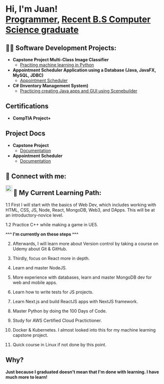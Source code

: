 <h1>Hi, I'm Juan! <br/><a href="https://github.com/Jugarcia15">Programmer</a>, <a href="https://www.linkedin.com/in/jugarcia15/">Recent B.S Computer Science graduate</a></h1>

<h2>👨‍💻 Software Development Projects:</h2>

- <b> Capstone Project Multi-Class Image Classifier</b>
  - [Praciting machine learning in Python](https://github.com/Jugarcia15/Multi-Class-Image-Classifier)
- <b> Appointment Scheduler Application using a Database (Java, JavaFX, MySQL, JDBC) </b>
  - [Appointment Scheduler](https://github.com/Jugarcia15/Appointment-scheduler-application) 
- <b>C# (Inventory Management System)</b>
  - [Practicing creating Java apps and GUI using Scenebuilder](https://github.com/Jugarcia15/Inventory-Management-Application)
  
<h2> Certifications </h2>

- <b> CompTIA Project+ </b>

<h2> Project Docs</h2>

- <b> Capstone Project </b>
  - [Documentation](https://github.com/Jugarcia15/Multi-Class-Image-Classifier/blob/main/Presentation.docx?raw=true)
- <b> Appointment Scheduler </b>
  - [Documentation](https://github.com/Jugarcia15/Appointment-scheduler-application/blob/master/Presentation.docx?raw=true) 
   
  
<h2> 🤳 Connect with me:</h2>

[<img align="left" alt="JuanGarcia | LinkedIn" width="22px" src="https://cdn.jsdelivr.net/npm/simple-icons@v3/icons/linkedin.svg" />][linkedin]

[linkedin]: https://linkedin.com/in/jugarcia15



<h2>🌱 My Current Learning Path:</h2>
  1.1 First I will start with the basics of Web Dev, which includes working with HTML, CSS, JS, Node, React, MongoDB, Web3, and DApps. This will be at an introductory-novice level.
  
  1.2 Practice C++ while making a game in UE5.
  
  <b> ^^^ I'm currently on these steps ^^^ </b>
  
  2. Afterwards, I will learn more about Version control by taking a course on Udemy about Git & GitHub.
  
  3. Thirdly, focus on React more in depth.
  
  4. Learn and master NodeJS.
  
  5. More experience with databases, learn and master MongoDB dev for web and mobile apps. 
  
  6. Learn how to write tests for JS projects.
  
  7. Learn Next.js and build ReactJS apps with NextJS framework.
  
  8. Master Python by doing the 100 Days of Code.
  
  9. Study for AWS Certified Cloud Practictioner.
  
  10. Docker & Kubernetes. I almost looked into this for my machine learning capstone project.
  
  11. Quick course in Linux if not done by this point.



<h2> Why? </h2> 

  <b> Just because I graduated doesn't mean that I'm done with learning. I have much more to learn! </b>



<!--
**jugarcia15/jugarcia15** is a ✨ _special_ ✨ repository because its `README.md` (this file) appears on your GitHub profile.

Here are some ideas to get you started:

- 🔭 I’m currently working on ...
- 👯 I’m looking to collaborate on ...
- 🤔 I’m looking for help with ...
- 💬 Ask me about ...
- 📫 How to reach me: ...
- 😄 Pronouns: ...
- ⚡ Fun fact: ...
-->

